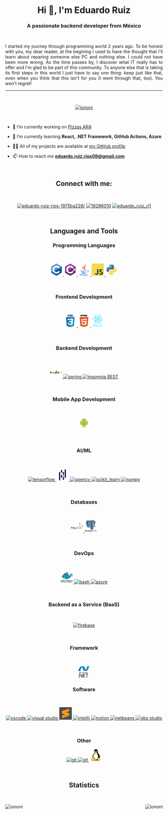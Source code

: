 <h1 align="center">Hi 👋, I'm Eduardo Ruiz</h1>
<h3 align="center">A passionate <b>backend</b> developer from México</h3>
<br/>

<p align="justify" >
I started my journey through programming world 2 years ago. To be honest with you, my dear reader, at the begining I used to have the thought that I'll learn about reparing someone else PC and nothing else. I could not have been more wrong. As the time passes by, I discover what IT really has to offer and I'm glad to be part of this community. To anyone else that is taking its first steps in this world I just have to say one thing: keep just like that, even when you think that this isn't for you (I went through that, too). You won't regret!
</p>
<hr/>

<br/>

<p align="center"> <a href="https://github.com/ryo-ma/github-profile-trophy"><img src="https://github-profile-trophy.vercel.app/?username=iononi" alt="iononi" /></a> </p>

<br/>

- 🔭 I’m currently working on [Pizzas ARA](https://github.com/alcocer8/pizzas-ara/tree/new-feature)

- 🌱 I’m currently learning **React, .NET Framework, GitHub Actions, Azure**

- 👨‍💻 All of my projects are available at [my GitHub profile](https://github.com/iononi?tab=repositories)

- 📫 How to reach me **eduardo.ruiz.rios09@gmail.com**

<br/>

<h2 align="center"><b>Connect with me:</b></h2>
<br/>
<p align="center">
<a href="https://linkedin.com/in/eduardo-ruiz-rios-1975ba228/" target="blank"><img align="center" src="https://raw.githubusercontent.com/rahuldkjain/github-profile-readme-generator/master/src/images/icons/Social/linked-in-alt.svg" alt="eduardo-ruiz-rios-1975ba228/" height="30" width="40" /></a>
<a href="https://stackoverflow.com/users/18286010" target="blank"><img align="center" src="https://raw.githubusercontent.com/rahuldkjain/github-profile-readme-generator/master/src/images/icons/Social/stack-overflow.svg" alt="18286010" height="30" width="40" /></a>
<a href="https://www.hackerrank.com/eduardo_ruiz_ri1" target="blank"><img align="center" src="https://raw.githubusercontent.com/rahuldkjain/github-profile-readme-generator/master/src/images/icons/Social/hackerrank.svg" alt="eduardo_ruiz_ri1" height="30" width="40" /></a>
</p>

<br/>

<h2 align="center"><b>Languages and Tools</b></h2>
<h3 align="center"><b>Programming Languages</b></h3>
<br/>
<p align="center" >
<a href="https://www.cprogramming.com/" target="_blank" rel="noreferrer"> <img src="https://raw.githubusercontent.com/devicons/devicon/master/icons/c/c-original.svg" alt="c" width="40" height="40"/> </a> 
<a href="https://www.w3schools.com/cs/" target="_blank" rel="noreferrer"> <img src="https://raw.githubusercontent.com/devicons/devicon/master/icons/csharp/csharp-original.svg" alt="csharp" width="40" height="40"/> </a>
<a href="https://www.java.com" target="_blank" rel="noreferrer"> <img src="https://raw.githubusercontent.com/devicons/devicon/master/icons/java/java-original.svg" alt="java" width="40" height="40"/> </a> 
<a href="https://developer.mozilla.org/en-US/docs/Web/JavaScript" target="_blank" rel="noreferrer"> <img src="https://raw.githubusercontent.com/devicons/devicon/master/icons/javascript/javascript-original.svg" alt="javascript" width="40" height="40"/> </a>
<a href="https://www.python.org" target="_blank" rel="noreferrer"> <img src="https://raw.githubusercontent.com/devicons/devicon/master/icons/python/python-original.svg" alt="python" width="40" height="40"/> </a>
</p>

<br/>

<h3 align="center"><b>Frontend Development</b></h3>
<br/>
<p align="center">
<a href="https://www.w3schools.com/css/" target="_blank" rel="noreferrer"> <img src="https://raw.githubusercontent.com/devicons/devicon/master/icons/css3/css3-original-wordmark.svg" alt="css3" width="40" height="40"/> </a>
<a href="https://www.w3.org/html/" target="_blank" rel="noreferrer"> <img src="https://raw.githubusercontent.com/devicons/devicon/master/icons/html5/html5-original-wordmark.svg" alt="html5" width="40" height="40"/> </a>
<a href="https://reactjs.org/" target="_blank" rel="noreferrer"> <img src="https://raw.githubusercontent.com/devicons/devicon/master/icons/react/react-original-wordmark.svg" alt="react" width="40" height="40"/> </a>
</p>

<br/>

<h3 align="center"><b>Backend Development</b></h3>
<br/>
<p align="center">
<a href="https://nodejs.org" target="_blank" rel="noreferrer"> <img src="https://raw.githubusercontent.com/devicons/devicon/master/icons/nodejs/nodejs-original-wordmark.svg" alt="nodejs" width="40" height="40"/> </a>
<a href="https://spring.io/" target="_blank" rel="noreferrer"> <img src="https://www.vectorlogo.zone/logos/springio/springio-icon.svg" alt="spring" width="40" height="40"/> </a>
  <a href="https://insomnia.rest/download" target="_blank" rel="noreferrer"> <img src="https://github.com/gilbarbara/logos/blob/master/logos/insomnia.svg" alt="insomnia REST" width="40" height="40"/> </a>
</p>

<br/>

<h3 align="center"><b>Mobile App Development</b></h3>
<br/>
<p align="center">
<a href="https://developer.android.com" target="_blank" rel="noreferrer"> <img src="https://raw.githubusercontent.com/devicons/devicon/master/icons/android/android-original-wordmark.svg" alt="android" width="40" height="40"/> </a>
</p>

<br/>

<h3 align="center"><b>AI/ML</b></h3>
<br/>
<p align="center">
<a href="https://www.tensorflow.org" target="_blank" rel="noreferrer"> <img src="https://www.vectorlogo.zone/logos/tensorflow/tensorflow-icon.svg" alt="tensorflow" width="40" height="40"/> </a>
<a href="https://pandas.pydata.org/" target="_blank" rel="noreferrer"> <img src="https://raw.githubusercontent.com/devicons/devicon/2ae2a900d2f041da66e950e4d48052658d850630/icons/pandas/pandas-original.svg" alt="pandas" width="40" height="40"/> </a>
<a href="https://opencv.org/" target="_blank" rel="noreferrer"> <img src="https://www.vectorlogo.zone/logos/opencv/opencv-icon.svg" alt="opencv" width="40" height="40"/> </a>
<a href="https://scikit-learn.org/" target="_blank" rel="noreferrer"> <img src="https://upload.wikimedia.org/wikipedia/commons/0/05/Scikit_learn_logo_small.svg" alt="scikit_learn" width="40" height="40"/> </a>
<a href="https://numpy.org/" target="_blank" rel="noreferrer" > <img src="https://www.vectorlogo.zone/logos/numpy/numpy-icon.svg" alt="numpy" width="40" height="40" /> </a>
</p>

<br/>

<h3 align="center"><b>Databases</b></h3>
<br/>
<p align="center">
<a href="https://www.mysql.com/" target="_blank" rel="noreferrer"> <img src="https://raw.githubusercontent.com/devicons/devicon/master/icons/mysql/mysql-original-wordmark.svg" alt="mysql" width="40" height="40"/> </a>
<a href="https://www.postgresql.org" target="_blank" rel="noreferrer"> <img src="https://raw.githubusercontent.com/devicons/devicon/master/icons/postgresql/postgresql-original-wordmark.svg" alt="postgresql" width="40" height="40"/> </a>
</p>

<br/>

<h3 align="center"><b>DevOps</b></h3>
<br/>
<p align="center">
<a href="https://www.docker.com/" target="_blank" rel="noreferrer"> <img src="https://raw.githubusercontent.com/devicons/devicon/master/icons/docker/docker-original-wordmark.svg" alt="docker" width="40" height="40"/> </a>
<a href="https://www.gnu.org/software/bash/" target="_blank" rel="noreferrer"> <img src="https://upload.wikimedia.org/wikipedia/commons/4/4b/Bash_Logo_Colored.svg" alt="bash" width="40" height="40"/> </a>
<a href="https://azure.microsoft.com/en-in/" target="_blank" rel="noreferrer"> <img src="https://www.vectorlogo.zone/logos/microsoft_azure/microsoft_azure-icon.svg" alt="azure" width="40" height="40"/> </a>
</p>

<br/>

<h3 align="center"><b>Backend as a Service (BaaS)</b></h3>
<br/>
<p align="center">
<a href="https://firebase.google.com/" target="_blank" rel="noreferrer"> <img src="https://www.vectorlogo.zone/logos/firebase/firebase-icon.svg" alt="firebase" width="40" height="40"/> </a>
</p>

<br/>

<h3 align="center"><b>Framework</b></h3>
<br/>
<p align="center">
<a href="https://dotnet.microsoft.com/" target="_blank" rel="noreferrer"> <img src="https://raw.githubusercontent.com/devicons/devicon/master/icons/dot-net/dot-net-original-wordmark.svg" alt="dotnet" width="40" height="40"/> </a>
</p>

<h3 align="center"><b>Software</b></h3>
<br/>
<p align="center">
<a href="https://code.visualstudio.com/" target="_blank" rel="noreferrer"> <img src="https://www.vectorlogo.zone/logos/visualstudio_code/visualstudio_code-icon.svg" alt="vscode" width="40" height="40"/> </a>
<a href="https://visualstudio.microsoft.com/es/" target="_blank" rel="noreferrer"> <img src="https://upload.wikimedia.org/wikipedia/commons/5/59/Visual_Studio_Icon_2019.svg" alt="visual studio" width="40" height="40"/> </a>
  <a href="https://www.sublimetext.com/" target="_blank" rel="noreferrer"> <img src="https://github.com/iononi/iononi/blob/main/icons/sublime-text.svg" alt="sublime text" width="40" height="40" /> </a>
  <a href="https://www.jetbrains.com/es-es/idea/" target="_blank" rel="noreferrer"> <img src="https://upload.wikimedia.org/wikipedia/commons/9/9c/IntelliJ_IDEA_Icon.svg" alt="intellij" width="40" height="40" /> </a>
  <a href="https://www.notion.so/" target="_blank" rel="noreferrer"> <img src="https://upload.wikimedia.org/wikipedia/commons/e/e9/Notion-logo.svg" alt="notion" width="40" height="40" /> </a>
  <a href="https://netbeans.apache.org/" target="_blank" rel="noreferrer"> <img src="https://upload.wikimedia.org/wikipedia/commons/9/98/Apache_NetBeans_Logo.svg" alt="netbeans" width="40" height="40" /> </a>
  <a href="https://obsproject.com/es/download" target="_blank" rel="noreferrer"> <img src="https://upload.wikimedia.org/wikipedia/commons/d/d3/OBS_Studio_Logo.svg" alt="obs studio" width="40" height="40" /> </a>
</p>

<br/>

<h3 align="center"><b>Other</b></h3>
<p align="center">        
<a href="https://git-scm.com/" target="_blank" rel="noreferrer"> <img src="https://www.vectorlogo.zone/logos/git-scm/git-scm-icon.svg" alt="git" width="40" height="40"/> </a>   
<a href="https://github.com/" target="_blank" rel="noreferrer"> <img src="https://www.vectorlogo.zone/logos/github/github-icon.svg" alt="git" width="40" height="40"/> </a>
<a href="https://www.linux.org/" target="_blank" rel="noreferrer"> <img src="https://raw.githubusercontent.com/devicons/devicon/master/icons/linux/linux-original.svg" alt="linux" width="40" height="40"/> </a>          
</p>

<br/>

<h2 align="center" ><b>Statistics</b></h2>
<br/>
<p>
<img align="left" src="https://github-readme-stats.vercel.app/api/top-langs?username=iononi&show_icons=true&locale=en&layout=compact" alt="iononi" />
<img align="right" src="https://github-readme-stats.vercel.app/api?username=iononi&show_icons=true&locale=en" alt="iononi" />
</p>
